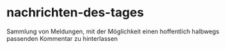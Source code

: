 # nachrichten-des-tages
Sammlung von Meldungen, mit der Möglichkeit einen hoffentlich halbwegs passenden Kommentar zu hinterlassen
